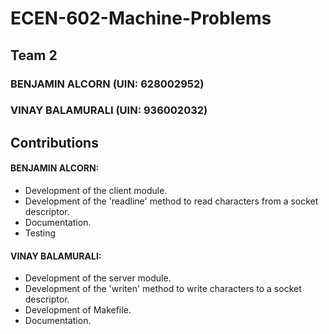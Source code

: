# ECEN-602-Machine-Problems

## Team 2

### BENJAMIN ALCORN (UIN: 628002952)
### VINAY BALAMURALI (UIN: 936002032)

## Contributions

#### BENJAMIN ALCORN:
  * Development of the client module.
  * Development of the 'readline' method to read characters from a socket descriptor.
  * Documentation.
  * Testing

#### VINAY BALAMURALI:
  * Development of the server module.
  * Development of the 'writen' method to write characters to a socket descriptor.
  * Development of Makefile.
  * Documentation.

